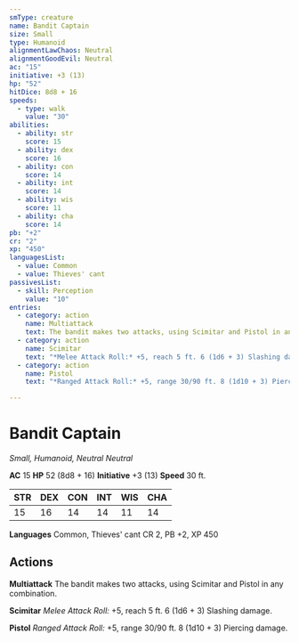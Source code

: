 ```yaml
---
smType: creature
name: Bandit Captain
size: Small
type: Humanoid
alignmentLawChaos: Neutral
alignmentGoodEvil: Neutral
ac: "15"
initiative: +3 (13)
hp: "52"
hitDice: 8d8 + 16
speeds:
  - type: walk
    value: "30"
abilities:
  - ability: str
    score: 15
  - ability: dex
    score: 16
  - ability: con
    score: 14
  - ability: int
    score: 14
  - ability: wis
    score: 11
  - ability: cha
    score: 14
pb: "+2"
cr: "2"
xp: "450"
languagesList:
  - value: Common
  - value: Thieves' cant
passivesList:
  - skill: Perception
    value: "10"
entries:
  - category: action
    name: Multiattack
    text: The bandit makes two attacks, using Scimitar and Pistol in any combination.
  - category: action
    name: Scimitar
    text: "*Melee Attack Roll:* +5, reach 5 ft. 6 (1d6 + 3) Slashing damage."
  - category: action
    name: Pistol
    text: "*Ranged Attack Roll:* +5, range 30/90 ft. 8 (1d10 + 3) Piercing damage."

---
```


# Bandit Captain
*Small, Humanoid, Neutral Neutral*

**AC** 15
**HP** 52 (8d8 + 16)
**Initiative** +3 (13)
**Speed** 30 ft.

| STR | DEX | CON | INT | WIS | CHA |
| --- | --- | --- | --- | --- | --- |
| 15 | 16 | 14 | 14 | 11 | 14 |

**Languages** Common, Thieves' cant
CR 2, PB +2, XP 450

## Actions

**Multiattack**
The bandit makes two attacks, using Scimitar and Pistol in any combination.

**Scimitar**
*Melee Attack Roll:* +5, reach 5 ft. 6 (1d6 + 3) Slashing damage.

**Pistol**
*Ranged Attack Roll:* +5, range 30/90 ft. 8 (1d10 + 3) Piercing damage.
